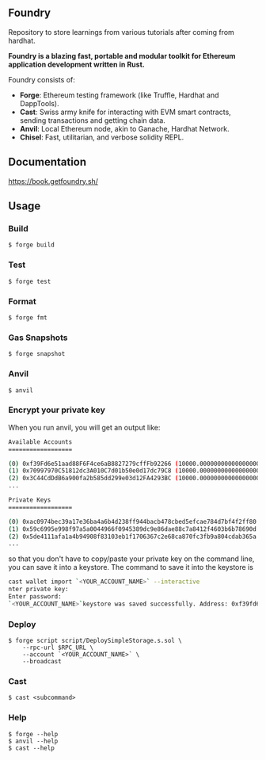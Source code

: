 ## Foundry

Repository to store learnings from various tutorials after coming from hardhat.

**Foundry is a blazing fast, portable and modular toolkit for Ethereum application development written in Rust.**

Foundry consists of:

-   **Forge**: Ethereum testing framework (like Truffle, Hardhat and DappTools).
-   **Cast**: Swiss army knife for interacting with EVM smart contracts, sending transactions and getting chain data.
-   **Anvil**: Local Ethereum node, akin to Ganache, Hardhat Network.
-   **Chisel**: Fast, utilitarian, and verbose solidity REPL.

## Documentation

https://book.getfoundry.sh/

## Usage

### Build

```shell
$ forge build
```

### Test

```shell
$ forge test
```

### Format

```shell
$ forge fmt
```

### Gas Snapshots

```shell
$ forge snapshot
```

### Anvil

```shell
$ anvil
```

### Encrypt your private key

When you run anvil, you will get an output like:

```sh
Available Accounts
==================

(0) 0xf39Fd6e51aad88F6F4ce6aB8827279cffFb92266 (10000.000000000000000000 ETH)
(1) 0x70997970C51812dc3A010C7d01b50e0d17dc79C8 (10000.000000000000000000 ETH)
(2) 0x3C44CdDdB6a900fa2b585dd299e03d12FA4293BC (10000.000000000000000000 ETH)
...

Private Keys
==================

(0) 0xac0974bec39a17e36ba4a6b4d238ff944bacb478cbed5efcae784d7bf4f2ff80
(1) 0x59c6995e998f97a5a0044966f0945389dc9e86dae88c7a8412f4603b6b78690d
(2) 0x5de4111afa1a4b94908f83103eb1f1706367c2e68ca870fc3fb9a804cdab365a
...
```

so that you don't have to copy/paste your private key on the command line, you can save it into a keystore. The command to save it into the keystore is

```sh
cast wallet import `<YOUR_ACCOUNT_NAME>` --interactive
nter private key:
Enter password:
`<YOUR_ACCOUNT_NAME>`keystore was saved successfully. Address: 0xf39fd6e51aad88f6f4ce6ab8827279cfffb9226
```

### Deploy

```shell
$ forge script script/DeploySimpleStorage.s.sol \
    --rpc-url $RPC_URL \
    --account `<YOUR_ACCOUNT_NAME>` \
    --broadcast
```

### Cast

```shell
$ cast <subcommand>
```

### Help

```shell
$ forge --help
$ anvil --help
$ cast --help
```
